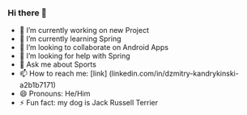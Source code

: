 ### Hi there 👋

- 🔭 I’m currently working on new Project
- 🌱 I’m currently learning Spring
- 👯 I’m looking to collaborate on Android Apps
- 🤔 I’m looking for help with Spring
- 💬 Ask me about Sports
- 📫 How to reach me: [link] (linkedin.com/in/dzmitry-kandrykinski-a2b1b7171)
- 😄 Pronouns: He/Him
- ⚡ Fun fact: my dog is Jack Russell Terrier

